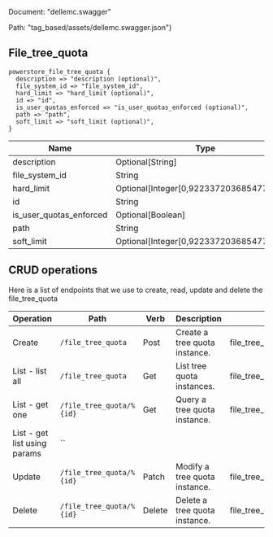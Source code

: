 Document: "dellemc.swagger"


Path: "tag_based/assets/dellemc.swagger.json")

## File_tree_quota



```puppet
powerstore_file_tree_quota {
  description => "description (optional)",
  file_system_id => "file_system_id",
  hard_limit => "hard_limit (optional)",
  id => "id",
  is_user_quotas_enforced => "is_user_quotas_enforced (optional)",
  path => "path",
  soft_limit => "soft_limit (optional)",
}
```

| Name        | Type           | Required       |
| ------------- | ------------- | ------------- |
|description | Optional[String] | false |
|file_system_id | String | true |
|hard_limit | Optional[Integer[0,9223372036854775807]] | false |
|id | String | true |
|is_user_quotas_enforced | Optional[Boolean] | false |
|path | String | true |
|soft_limit | Optional[Integer[0,9223372036854775807]] | false |



## CRUD operations

Here is a list of endpoints that we use to create, read, update and delete the file_tree_quota

| Operation | Path | Verb | Description | OperationID |
| ------------- | ------------- | ------------- | ------------- | ------------- |
|Create|`/file_tree_quota`|Post|Create a tree quota instance.|file_tree_quota_create|
|List - list all|`/file_tree_quota`|Get|List tree quota instances.|file_tree_quota_collection_query|
|List - get one|`/file_tree_quota/%{id}`|Get|Query a tree quota instance.|file_tree_quota_instance_query|
|List - get list using params|``||||
|Update|`/file_tree_quota/%{id}`|Patch|Modify a tree quota instance.|file_tree_quota_modify|
|Delete|`/file_tree_quota/%{id}`|Delete|Delete a tree quota instance.|file_tree_quota_delete|
